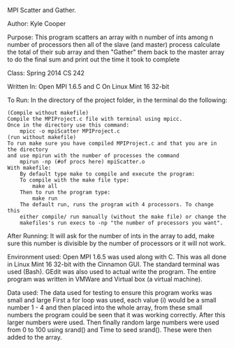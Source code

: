 MPI Scatter and Gather.

Author:
	Kyle Cooper

Purpose:
This program scatters an array with n number of ints among n number of processors
then all of the slave (and master) process calculate the total of their sub array and then
"Gather" them back to the master array to do the final sum and print out the time it took to 
complete

Class: 
	Spring 2014 CS 242

Written In:
	Open MPI 1.6.5 and C On Linux Mint 16 32-bit

To Run:
	In the directory of the project folder, in the terminal do the following:

	(Compile without makefile) 
	Compile the MPIProject.c file with terminal using mpicc. 
	Once in the directory use this command: 
		mpicc -o mpiScatter MPIProject.c
	(run without makefile)
	To run make sure you have compiled MPIProject.c and that you are in the directory
	and use mpirun with the number of processes the command 
		mpirun -np (#of procs here) mpiScatter.o 
	With makefile:
		By default type make to compile and execute the program:
		To compile with the make file type:
			make all 
		Then to run the program type: 
			make run 
		The default run, runs the program with 4 processors. To change this 
		either compile/ run manually (without the make file) or change the 
		makefiles's run execs to -np "the number of processors you want".
		

After Running: 
	It will ask for the number of ints in the array to add, make sure this number 
	is divisible by the number of processors or it will not work. 

Environment used:
	Open MPI 1.6.5 was used along with C. This was all done in Linux Mint 
	16 32-bit with the Cinnamon GUI.
	The standard terminal was used (Bash).
	GEdit was also used to actual write the program.
	The entire program was written in VMWare and Virtual box (a virtual machine).

Data used:
	The data used for testing to ensure this program works was small and large
	First a for loop was used, each value (i) would be a small number 1 - 4 and then
	placed into the whole array, from these small numbers the program could be seen 
	that it was working correctly.
	After this larger numbers were used.
	Then finally random large numbers were used from 0 to 100 using srand() and Time 	to seed srand(). These were then added to the array.
